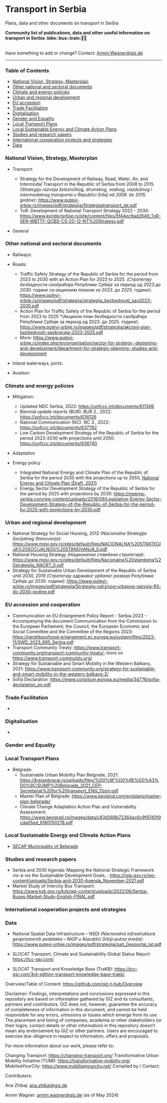 # Transport in Serbia
Plans, data and other documents on transport in Serbia

<b> 
Community list of publications, data and other useful information on transport in Serbia :bike::bus::train:🌳🚊
</b><br><br>

Have something to add or change? Contact: Armin.Wagner@giz.de

------------------------------

### Table of Contents

- [National Vision, Strategy, Masterplan](#National-Vision-Strategy-Masterplan)
- [Other national and sectoral documents](#other-national-sectoral-documents) 
- [Climate and energy policies](#climate-energy-policies)
- [Urban and regional development](#urban)
- [EU accession](#eu-accession)
- [Trade Facilitation](#trade-facilitation)
- [Digitalisation](#digitalisation) 
- [Gender and Equality](#gender)
- [Local Transport Plans](#local-transport-plans)
- [Local Sustainable Energy and Climate Action Plans](local-secaps) 
- [Studies and research papers](#studies-research) 
- [International cooperation projects and strategies](#International-cooperation) 
- [Data](#data) 

  
### National Vision, Strategy, Masterplan <a name="national-vision-strategy-masterplan"></a> 

- Transport
  - Strategy for the Development of Railway, Road, Water, Air, and Intermodal Transport in the Republic of Serbia from 2008 to 2015 *(Strategiju razvoja železničkog, drumskog, vodnog, vazdušnog i intermodalnog transporta u Republici Srbiji od 2008. do 2015. godine)*: https://www.putevi-srbije.rs/images/pdf/strategija/Strategijatransport_lat.pdf
  - ToR: Development of National Transport Strategy 2022 - 2030: https://www.koridorisrbije.rs/site/content/files/5f44ec9ad2649_ToR-SER-WBTTF-QCBS-CS-20-12-NT%20Strategy.pdf

- General


### Other national and sectoral documents <a name="other-national-sectoral-documents"></a> 

- Railways:

- Roads:
  - Traffic Safety Strategy of the Republic of Serbia for the period from 2023 to 2030 with an Action Plan for 2023 to 2025. *(Стратегију безбедности саобраћаја Републике Србије за период од 2023 до 2030. године са акционим планом за 2023. до 2025. године)*: https://www.putevi-srbije.rs/images/pdf/strategija/strategija_bezbednosti_sao2023-2030.pdf
  - Action Plan for Traffic Safety of the Republic of Serbia for the period from 2023 to 2025 *(Акциони план безбедности саобраћаја Републике Србије за период од 2023. до 2025. године): https://www.putevi-srbije.rs/images/pdf/strategija/akcioni-plan-bezbednosti-saobracaja-2023-2025.pdf
  - More: https://www.putevi-srbije.rs/index.php/en/organisation/sector-for-strategy,-designing-and-development/department-for-strategic-planning,-studies-and-development

- Inland waterways, ports:
- Aviation:

### Climate and energy policies <a name="climate-energy-policies"></a> 

- Mitigation:
  - Updated NDC Serbia, 2022: https://unfccc.int/documents/611306
  - Biennial update reports (BUR). BUR 2., 2022: https://unfccc.int/documents/636126
  - National Communication (NC). NC 3., 2022: https://unfccc.int/documents/637782
  - Low Carbon Development Strategy of the Republic of Serbia for the period 2023-2030 with projections until 2050: https://unfccc.int/documents/636740
     
- Adaptation
   

- Energy policy 
    - Integrated National Energy and Climate Plan of the Republic of Serbia for the period 2030 with the projections up to 2050, [National Energy and Climate Plan (Draft, 2021)](https://www.energy-community.org/implementation/package/NECP.html)
    - Energy Sector Development Strategy of the Republic of Serbia for the period by 2025 with projections by 2030: https://meemp-serbia.com/wp-content/uploads/2018/09/Legislative-Energy-Sector-Development-Strategy-of-the-Republic-of-Serbia-for-the-period-by-2025-with-projections-by-2030.pdf

  

### Urban and regional development <a name="urban"></a> 

  - National Strategy for Social Housing, 2012 *(Nacionalna Strategija Socijalnog Stanovanja)*: https://www.mgsi.gov.rs/sites/default/files/NACIONALNA%20STRATEGIJA%20SOCIJALNOG%20STANOVANJA_0.pdf
  - National Housing Strategy *(Национална стамбена стратегија)*: https://www.mgsi.gov.rs/sites/default/files/Nacionalna%20stambena%20strategija_NACRT_0.pdf 
  - Strategy for Sustainable Urban Development of the Republic of Serbia until 2030, 2019 *(Стратегију одрживог урбаног развоја Републике Србије до 2030. године)*: https://www.putevi-srbije.rs/images/pdf/strategija/Strategija-odrzivog-urbanog-razvoja-RS-do-2030-godine.pdf


### EU accession and cooperation <a name="eu-accession"></a> 

- Communication on EU Enlargement Policy Report - Serbia 2023 - Accompanying the document Communication from the Commission to the European Parliament, the Council, the European Economic and Social Committee and the Committee of the Regions 2023: https://neighbourhood-enlargement.ec.europa.eu/system/files/2023-11/SWD_2023_695_Serbia.pdf
- Transport Community Treaty: https://www.transport-community.org/transport-community-treaty/; more on https://www.transport-community.org/
- Strategy for Sustainable and Smart Mobility in the Western Balkans, 2021: https://www.transport-community.org/strategy-for-sustainable-and-smart-mobility-in-the-western-balkans-2/
- Sofia Declaration: https://www.consilium.europa.eu/media/34776/sofia-declaration_en.pdf


### Trade Facilitation <a name="trade-facilitation"></a> 

- 

### Digitalisation <a name="digitalisation"></a> 

- 

### Gender and Equality <a name="gender"></a> 

### Local Transport Plans <a name="local-transport-plans"></a>  

- Belgrade:
  - Sustainable Urban Mobility Plan Belgrade, 2021: https://bgsaobracaj.rs/uploads/files/%D0%9F%D0%9E%D0%A3%D0%9C/SUMP%20Belgrade_2021_CEP-Secretariat%20for%20transport_ENG_11zon.pdf
  - Master Plan of Belgrade: https://www.beoland.com/en/plans/master-plan-belgrade/
  - Climate Change Adaptation Action Plan and Vulnerability Assessment: https://www.beograd.rs/images/data/c83d368b72364ac6c9f9740f9cda05ed_6180150278.pdf

### Local Sustainable Energy and Climate Action Plans <a name="local-secaps"></a> 
- [SECAP Municipality of Belgrade](https://ebrdgreencities.com/assets/Uploads/PDF/Belgrade-SECAP.pdf)



### Studies and research papers <a name="studies-research"></a> 


- Serbia and 2030 Agenda: Mapping the National Strategic Framework vis-a-vis the Sustainable Development Goals, : https://rsjp.gov.rs/wp-content/uploads/Serbia-and-2030-Agenda_November-2021.pdf
- Market Study of Intercity Bus Transport: https://www.kzk.gov.rs/kzk/wp-content/uploads/2022/06/Serbia-Buses-Market-Study-English-FINAL.pdf


### International cooperation projects and strategies <a name="international-cooperation"></a> 



### Data <a name="data"></a>
- National Spatial Data Infrastructure – NSDI *(Nacionalna infrastruktura geoprostornih podataka – NIGP u Republici Srbiji-putna mreža)*: https://www.putevi-srbije.rs/images/pdf/strategija/sajt_Geoportal_lat.pdf

- SLOCAT Transport, Climate and Sustainability Global Status Report: https://tcc-gsr.com/
- SLOCAT Transport and Knowledge Base (TraKB): https://tcc-gsr.com/3rd-edition-transport-knowledge-base-trakb/



Overview/Table of Content: https://github.com/giz-t-hub/Overview

Disclaimer: Findings, interpretations and conclusions expressed in this repository are based on information gathered by GIZ and its consultants, partners and contributors. GIZ does not, however, guarantee the accuracy of completeness of information in this document, and cannot be held responsible for any errors, omissions or losses which emerge from its use. The placement and listing of companies, academia or other stakeholders (or their logos, contact details or other information) in this repository doesn’t mean any endorsement by GIZ or other partners. Users are encouraged to exercise due-diligence in respect to information, offers and proposals.

For more information about our work, please refer to:

Changing Transport: https://changing-transport.org/
Transformative Urban Mobility Initiative (TUMI): https://transformative-mobility.org/
MobiliseYourCity: https://www.mobiliseyourcity.net/
Compiled by / Contact:

Contributors:

Ana Zhibaj: ana.zhibaj@giz.de

Armin Wagner: armin.wagner@giz.de
(as of May 2024)
